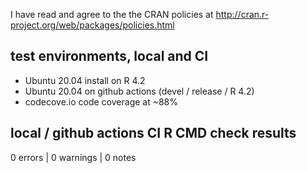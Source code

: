 I have read and agree to the the CRAN policies at
http://cran.r-project.org/web/packages/policies.html

## test environments, local and CI

- Ubuntu 20.04 install on R 4.2
- Ubuntu 20.04 on github actions (devel / release / R 4.2)
- codecove.io code coverage at ~88%

## local / github actions CI R CMD check results

0 errors | 0 warnings | 0 notes
